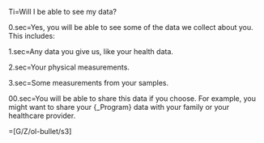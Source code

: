 Ti=Will I be able to see my data?

0.sec=Yes, you will be able to see some of the data we collect about you. This includes:

1.sec=Any data you give us, like your health data.

2.sec=Your physical measurements.

3.sec=Some measurements from your samples.

00.sec=You will be able to share this data if you choose. For example, you might want to share your {_Program} data with your family or your healthcare provider.

=[G/Z/ol-bullet/s3]
